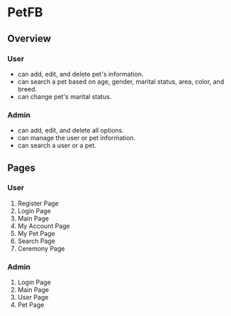# PetFB

## Overview

### User

- can add, edit, and delete pet's information.
- can search a pet based on age, gender, marital status, area, color, and breed.
- can change pet's marital status.

### Admin

- can add, edit, and delete all options.
- can manage the user or pet information.
- can search a user or a pet.

## Pages

### User

1. Register Page
2. Login Page
3. Main Page
4. My Account Page
5. My Pet Page
6. Search Page
7. Ceremony Page

### Admin

1. Login Page
2. Main Page
3. User Page
4. Pet Page
